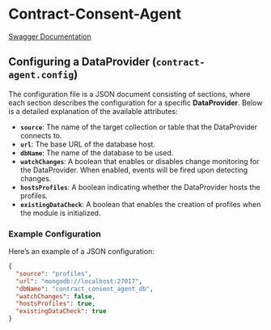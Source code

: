 # Contract-Consent-Agent

[Swagger Documentation](./docs/swagger.json)

## Configuring a DataProvider (`contract-agent.config`)

The configuration file is a JSON document consisting of sections, where each section describes the configuration for a specific **DataProvider**. Below is a detailed explanation of the available attributes:

- **`source`**: The name of the target collection or table that the DataProvider connects to.
- **`url`**: The base URL of the database host.
- **`dbName`**: The name of the database to be used.
- **`watchChanges`**: A boolean that enables or disables change monitoring for the DataProvider. When enabled, events will be fired upon detecting changes.
- **`hostsProfiles`**: A boolean indicating whether the DataProvider hosts the profiles.
- **`existingDataCheck`**: A boolean that enables the creation of profiles when the module is initialized.

### Example Configuration

Here’s an example of a JSON configuration:

```json
{
  "source": "profiles",
  "url": "mongodb://localhost:27017",
  "dbName": "contract_consent_agent_db",
  "watchChanges": false,
  "hostsProfiles": true,
  "existingDataCheck": true
}
```